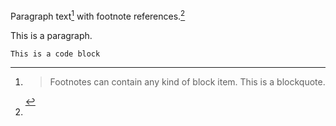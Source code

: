 Paragraph text[^1] with footnote references.[^2]

[^1]: > Footnotes can contain any kind of block item. This is a blockquote.
[^2]:
This is a paragraph.
````
This is a code block
````